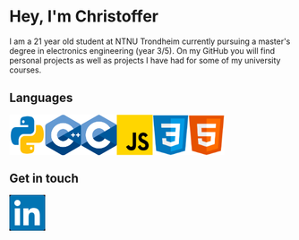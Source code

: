<h1>Hey, I'm Christoffer</h1>

I am a 21 year old student at NTNU Trondheim currently pursuing a master's degree in electronics engineering (year 3/5). On my GitHub you will find personal projects as well as  projects I have had for some of my university courses. 


<h2>Languages</h2>
<div style="display: inline-block; display: flex;">
<img src="images/py.png" alt="Python" width="64px">
<img src="images/cpp.png" alt="C++" width="64px">
<img src="images/c.png" alt="C" width="64px">
<img src="images/JS.png" alt="JavsScript" width="64px">
<img src="images/css.png" alt="CSS" width="64px">
<img src="images/html.png" alt="HTML" width="64px">
</div>


<h2>Get in touch</h2>
<img src="images/LinkedIn_black.png" alt="LinkedIn" href="https://www.linkedin.com/in/christoffer-b-skiaker/" width="64px">


<!---
I like web development, 

- 👀 I’m interested in ...
- 🌱 I’m currently learning ...
- 💞️ I’m looking to collaborate on ...
- 📫 How to reach me ...
--->



<!---
chrisskiberg/chrisskiberg is a ✨ special ✨ repository because its `README.md` (this file) appears on your GitHub profile.
You can click the Preview link to take a look at your changes.
--->
